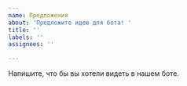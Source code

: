 ```yaml
---
name: Предложения
about: 'Предложите идею для бота! '
title: ''
labels: ''
assignees: ''

---
```


Напишите, что бы вы хотели видеть в нашем боте.
